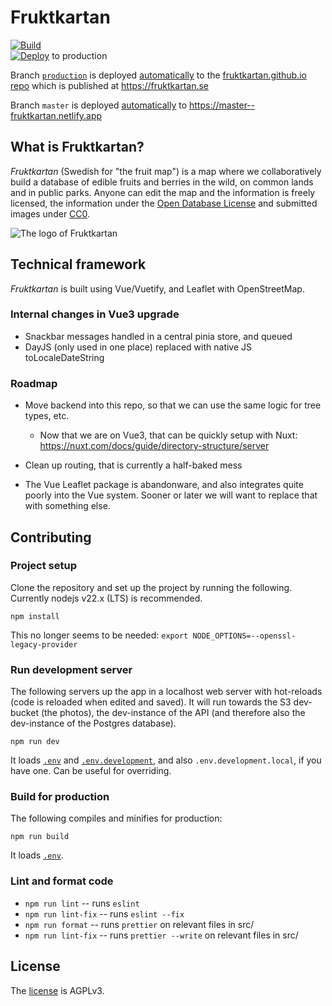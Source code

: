 # Fruktkartan

[![Build](https://github.com/fruktkartan/fruktkartan/actions/workflows/build.yml/badge.svg?branch=master)](https://github.com/fruktkartan/fruktkartan/actions/workflows/build.yml) \
[![Deploy](https://github.com/fruktkartan/fruktkartan/actions/workflows/deploy-production.yml/badge.svg?branch=production)](https://github.com/fruktkartan/fruktkartan/actions/workflows/deploy-production.yml) to production

Branch [`production`](https://github.com/fruktkartan/fruktkartan/tree/production)
is deployed [automatically](https://github.com/fruktkartan/fruktkartan/actions/workflows/deploy-production.yml)
to the [fruktkartan.github.io repo](https://github.com/fruktkartan/fruktkartan.github.io)
which is published at https://fruktkartan.se

Branch `master` is deployed [automatically](https://app.netlify.com/sites/fruktkartan/deploys)
to https://master--fruktkartan.netlify.app

## What is Fruktkartan?

*Fruktkartan* (Swedish for "the fruit map") is a map where we collaboratively
build a database of edible fruits and berries in the wild, on common lands and
in public parks. Anyone can edit the map and the information is freely
licensed, the information under the [Open Database License](https://opendatacommons.org/licenses/odbl/summary/)
and submitted images under [CC0](https://creativecommons.org/publicdomain/zero/1.0/deed.sv).

![The logo of Fruktkartan](/public/og-f.png)

## Technical framework

*Fruktkartan* is built using Vue/Vuetify, and Leaflet with OpenStreetMap.

### Internal changes in Vue3 upgrade

- Snackbar messages handled in a central pinia store, and queued
- DayJS (only used in one place) replaced with native JS toLocaleDateString

### Roadmap

- Move backend into this repo, so that we can use the same logic for tree
  types, etc.
  - Now that we are on Vue3, that can be quickly setup with Nuxt:
    https://nuxt.com/docs/guide/directory-structure/server

- Clean up routing, that is currently a half-baked mess
- The Vue Leaflet package is abandonware, and also integrates quite poorly into
  the Vue system. Sooner or later we will want to replace that with something
  else.

## Contributing

### Project setup

Clone the repository and set up the project by running the following. Currently
nodejs v22.x (LTS) is recommended.

```
npm install
```

This no longer seems to be needed: `export NODE_OPTIONS=--openssl-legacy-provider`

### Run development server

The following servers up the app in a localhost web server with hot-reloads
(code is reloaded when edited and saved). It will run towards the S3 dev-bucket
(the photos), the dev-instance of the API (and therefore also the dev-instance
of the Postgres database).

```
npm run dev
```

It loads [`.env`](.env) and [`.env.development`](.env.development), and also
`.env.development.local`, if you have one. Can be useful for overriding.

### Build for production

The following compiles and minifies for production:

```
npm run build
```

It loads [`.env`](.env).

### Lint and format code

- `npm run lint` -- runs `eslint`
- `npm run lint-fix` -- runs `eslint --fix`
- `npm run format` -- runs `prettier` on relevant files in src/
- `npm run lint-fix` -- runs `prettier --write` on relevant files in src/

## License

The [license](LICENSE) is AGPLv3.
